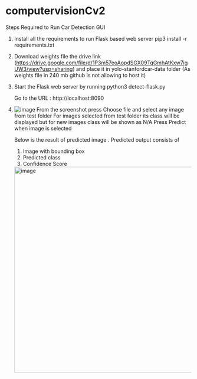 # computervisionCv2

Steps Required to Run Car Detection GUI

1. Install all the requirements to run Flask based web server
   pip3 install -r requirements.txt

2. Download weights file the drive link (https://drive.google.com/file/d/1P3m57eoAopdSGX09TqGmhAtKxw7igUW3/view?usp=sharing)
   and place it in yolo-stanfordcar-data folder
   (As weights file in 240 mb github is not allowing to host it)

3. Start the Flask web server by running
   python3 detect-flask.py

   Go to the URL : http://localhost:8090

4. ![image](https://user-images.githubusercontent.com/11522867/164389365-222fbafe-d95d-4bb7-882c-234238a98964.png)
    From the screenshot press Choose file and select any image from test folder
    For images selected from test folder its class will be displayed but for new images class will be shown as N/A
    Press Predict when image is selected
    
    Below is the result of predicted image . 
    Predicted output consists of 
    1. Image with bounding box
    2. Predicted class
    3. Confidence Score
    
    <img width="558" alt="image" src="https://user-images.githubusercontent.com/11522867/164390065-8958d162-83f6-43ce-befc-e7bb9c9afc87.png">
